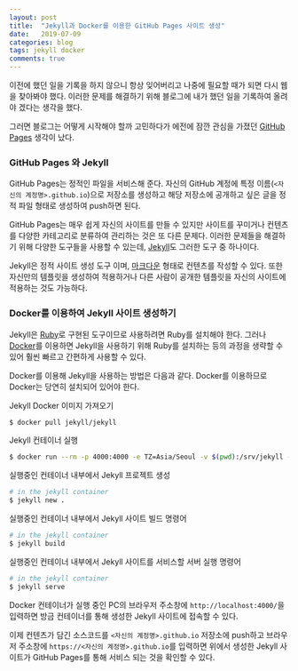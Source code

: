 ```yaml
---
layout: post
title:  "Jekyll과 Docker를 이용한 GitHub Pages 사이트 생성"
date:   2019-07-09
categories: blog
tags: jekyll docker
comments: true
---
```

이전에 했던 일을 기록을 하지 않으니 항상 잊어버리고 나중에 필요할 때가 되면 다시 웹을 찾아봐야 했다. 이러한 문제를 해결하기 위해 블로그에 내가 했던 일을 기록하여 올려야 겠다는 생각을 했다.

그러면 블로그는 어떻게 시작해야 할까 고민하다가 에전에 잠깐 관심을 가졌던 [GitHub Pages](https://pages.github.com) 생각이 났다.

### GitHub Pages 와 Jekyll
GitHub Pages는 정적인 파일을 서비스해 준다. 자신의 GitHub 계정에 특정 이름(`<자신의 계정명>.github.io`)으로 저장소를 생성하고 해당 저장소에 공개하고 싶은 글을 정적 파일 형태로 생성하여 push하면 된다.

GitHub Pages는 매우 쉽게 자신의 사이트를 만들 수 있지만 사이트를 꾸미거나 컨텐츠를 다양한 카테고리로 분류하여 관리하는 것은 또 다른 문제다. 이러한 문제들을 해결하기 위해 다양한 도구들을 사용할 수 있는데,  [Jekyll](https://jekyllrb-ko.github.io)도 그러한 도구 중 하나이다.

Jekyll은 정적 사이트 생성 도구 이며, [마크다운](https://ko.wikipedia.org/wiki/마크다운) 형태로 컨텐츠를 작성할 수 있다. 또한 자신만의 템플릿을 생성하여 적용하거나 다른 사람이 공개한 템플릿을 자신의 사이트에 적용하는 것도 가능하다.

### Docker를 이용하여 Jekyll 사이트 생성하기
Jekyll은 [Ruby](https://www.ruby-lang.org/ko/)로 구현된 도구이므로 사용하려면 Ruby를 설치해야 한다. 그러나 [Docker](https://www.docker.com)를 이용하면 Jekyll을 사용하기 위해 Ruby를 설치하는 등의 과정을 생략할 수 있어 훨씬 빠르고 간편하게 사용할 수 있다.

Docker를 이용해 Jekyll을 사용하는 방법은 다음과 같다. Docker를 이용하므로 Docker는 당연히 설치되어 있어야 한다.

Jekyll Docker 이미지 가져오기

```bash
$ docker pull jekyll/jekyll
```

Jekyll 컨테이너 실행

```bash
$ docker run --rm -p 4000:4000 -e TZ=Asia/Seoul -v $(pwd):/srv/jekyll -it jekyll/jekyll /bin/bash
```

실행중인 컨테이너 내부에서 Jekyll 프로젝트 생성

```bash
# in the jekyll container
$ jekyll new .
```

실행중인 컨테이너 내부에서 Jekyll 사이트 빌드 명령어

```bash
# in the jekyll container
$ jekyll build
```

실행중인 컨테이너 내부에서 Jekyll 사이트를 서비스할 서버 실행 명령어

```bash
# in the jekyll container
$ jekyll serve
```

Docker 컨테이너가 실행 중인 PC의 브라우저 주소창에 `http://localhost:4000/`을 입력하면 방금 컨테이너를 통해 생성한 Jekyll 사이트에 접속할 수 있다.

이제 컨텐츠가 담긴 소스코드를 `<자신의 계정명>.github.io` 저장소에 push하고 브라우저 주소창에 `https://<자신의 계정명>.github.io`를 입력하면 위에서 생성한 Jekyll 사이트가 GitHub Pages를 통해 서비스 되는 것을 확인할 수 있다.